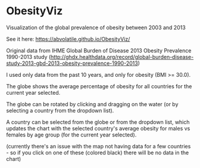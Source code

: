 # ObesityViz
Visualization of the global prevalence of obesity between 2003 and 2013

See it here: https://abvolatile.github.io/ObesityViz/

Original data from IHME Global Burden of Disease 2013 Obesity Prevalence 1990-2013 study 
(http://ghdx.healthdata.org/record/global-burden-disease-study-2013-gbd-2013-obesity-prevalence-1990-2013)

I used only data from the past 10 years, and only for obesity (BMI >= 30.0). 

The globe shows the average percentage of obesity for all countries for the current year selected. 

The globe can be rotated by clicking and dragging on the water (or by selecting a country from the dropdown list).

A country can be selected from the globe or from the dropdown list, which updates the chart with the selected country's
average obesity for males vs females by age group (for the current year selected).


(currently there's an issue with the map not having data for a few countries - so if you click on one of these (colored black) there will be no data in the chart)
